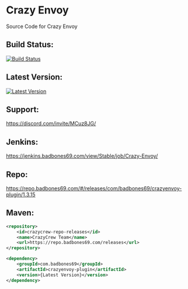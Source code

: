 # Crazy Envoy
Source Code for Crazy Envoy

## Build Status:
[![Build Status](https://jenkins.badbones69.com/job/Crazy-Envoy/badge/icon)](https://jenkins.badbones69.com/job/Crazy-Envoy/)
 
## Latest Version:
[![Latest Version](https://img.shields.io/badge/Latest%20Version-1.3.13-blue)](https://github.com/badbones69/Crazy-Envoy/releases/latest)

## Support:
https://discord.com/invite/MCuz8JG/

## Jenkins: 
https://jenkins.badbones69.com/view/Stable/job/Crazy-Envoy/
 
## Repo:
https://repo.badbones69.com/#/releases/com/badbones69/crazyenvoy-plugin/1.3.15

## Maven:
```xml
<repository>
    <id>crazycrew-repo-releases</id>
    <name>CrazyCrew Team</name>
    <url>https://repo.badbones69.com/releases</url>
</repository>

<dependency>
    <groupId>com.badbones69</groupId>
    <artifactId>crazyenvoy-plugin</artifactId>
    <version>{Latest Version}</version>
</dependency>
```